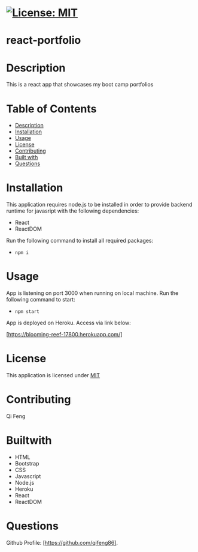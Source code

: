 # [![License: MIT](https://img.shields.io/badge/License-MIT-yellow.svg)](https://opensource.org/licenses/MIT)

# react-portfolio

# Description

This is a react app that showcases my boot camp portfolios

# Table of Contents
* [Description](#description)
* [Installation](#installation)
* [Usage](#usage)
* [License](#license)
* [Contributing](#contribute)
* [Built with](#Builtwith)
* [Questions](#questions)

# Installation

This application requires node.js to be installed in order to provide backend runtime for javasript with the following dependencies:

- React
- ReactDOM

Run the following command to install all required packages:

- `npm i`

# Usage

App is listening on port 3000 when running on local machine. Run the following command to start:

- `npm start`

App is deployed on Heroku. Access via link below:

[https://blooming-reef-17800.herokuapp.com/]

# License

This application is licensed under [MIT](https://github.com/qifeng86/Employee-Directory/blob/main/LICENSE)

# Contributing

Qi Feng

# Builtwith
- HTML
- Bootstrap
- CSS
- Javascript
- Node.js
- Heroku
- React
- ReactDOM

  
# Questions

Github Profile: [https://github.com/qifeng86].
